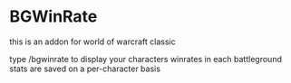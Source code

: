 # BGWinRate

this is an addon for world of warcraft classic

type /bgwinrate to display your characters winrates in each battleground
stats are saved on a per-character basis 
